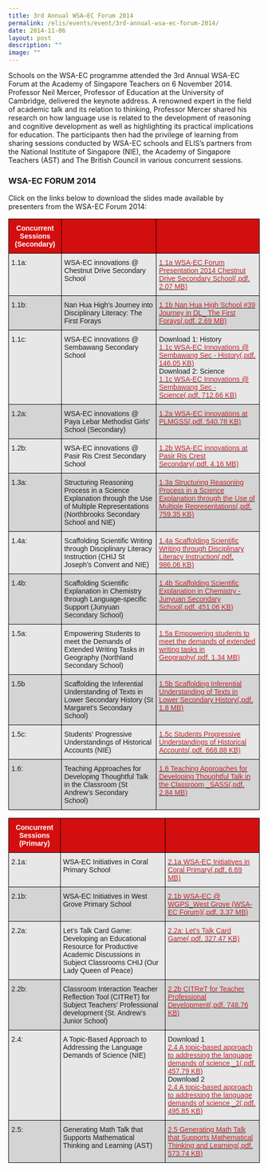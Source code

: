 ```yaml
---
title: 3rd Annual WSA—EC Forum 2014
permalink: /elis/events/event/3rd-annual-wsa-ec-forum-2014/
date: 2014-11-06
layout: post
description: ""
image: ""
---
```


Schools on the WSA-EC programme attended the 3rd Annual WSA-EC Forum at the Academy of Singapore Teachers on 6 November 2014. Professor Neil Mercer, Professor of Education at the University of Cambridge, delivered the keynote address. A renowned expert in the field of academic talk and its relation to thinking, Professor Mercer shared his research on how language use is related to the development of reasoning and cognitive development as well as highlighting its practical implications for education. The participants then had the privilege of learning from sharing sessions conducted by WSA-EC schools and ELIS’s partners from the National Institute of Singapore (NIE), the Academy of Singapore Teachers (AST) and The British Council in various concurrent sessions.

### WSA-EC FORUM 2014

Click on the links below to download the slides made available by presenters from the WSA-EC Forum 2014:

<style type="text/css">
.tg  {border-collapse:collapse;border-spacing:0;}
.tg td{border-color:black;border-style:solid;border-width:1px;font-family:Arial, sans-serif;font-size:14px;
  overflow:hidden;padding:10px 5px;word-break:normal;}
.tg th{border-color:black;border-style:solid;border-width:1px;font-family:Arial, sans-serif;font-size:14px;
  font-weight:normal;overflow:hidden;padding:10px 5px;word-break:normal;}
.tg .tg-dewj{background-color:#E7E7E7;color:#CA2126;text-align:left;text-decoration:underline;vertical-align:top}
.tg .tg-ag2m{background-color:#E7E7E7;text-align:left;vertical-align:top}
.tg .tg-vjg6{background-color:#d30e0e;color:#FFF;font-weight:bold;text-align:center;vertical-align:middle}
.tg .tg-rfng{background-color:#D4D4D4;text-align:left;vertical-align:top}
.tg .tg-rhd3{background-color:#D4D4D4;color:#CA2126;text-align:left;text-decoration:underline;vertical-align:top}
</style>
<table class="tg">
<thead>
  <tr>
    <th class="tg-vjg6"><span style="font-weight:600;color:#FFF">Concurrent Sessions (Secondary)</span></th>
    <th class="tg-vjg6"></th>
    <th class="tg-vjg6"></th>
  </tr>
</thead>
<tbody>
  <tr>
    <td class="tg-ag2m">1.1a:</td>
    <td class="tg-ag2m">WSA-EC innovations @ Chestnut Drive Secondary School</td>
    <td class="tg-dewj"><a href="/files/1-1a-wsa-ec-forum-presentation-2014-chestnut-drive-secondary-school.pdf"><span style="color:#CA2126;background-color:transparent">1.1a WSA-EC Forum Presentation 2014 Chestnut Drive Secondary School(.pdf, 2.07 MB)</span></a></td>
  </tr>
  <tr>
    <td class="tg-rfng">1.1b:</td>
    <td class="tg-rfng">Nan Hua High's Journey into Disciplinary Literacy: The First Forays</td>
    <td class="tg-rhd3"><a href="/files/1-1b-nan-hua-high-school's-journey-in-dl_-the-first-forays.pdf"><span style="color:#CA2126;background-color:transparent">1.1b Nan Hua High School #39 Journey in DL_ The First Forays(.pdf, 2.69 MB)</span></a></td>
  </tr>
  <tr>
    <td class="tg-ag2m">1.1c:</td>
    <td class="tg-ag2m">WSA-EC innovations @ Sembawang Secondary School</td>
    <td class="tg-ag2m">Download 1: History<br><a href="/files/1-1c-wsa-ec-innovations-@-sembawang-sec---history.pdf"><span style="color:#CA2126;background-color:transparent">1.1c WSA-EC Innovations @ Sembawang Sec - History(.pdf, 146.05 KB)</span></a><br>Download 2: Science<br><a href="/files/1-1c-wsa-ec-innovations-@-sembawang-sec---science.pdf"><span style="color:#CA2126;background-color:transparent">1.1c WSA-EC Innovations @ Sembawang Sec - Science(.pdf, 712.66 KB)</span></a><br> </td>
  </tr>
  <tr>
    <td class="tg-rfng">1.2a:</td>
    <td class="tg-rfng">WSA-EC innovations @ Paya Lebar Methodist Girls' School (Secondary)</td>
    <td class="tg-rhd3"><a href="/files/1-2a-wsa-ec-innovations-at-plmgss.pdf"><span style="color:#CA2126;background-color:transparent">1.2a WSA-EC innovations at PLMGSS(.pdf, 540.78 KB)</span></a></td>
  </tr>
  <tr>
    <td class="tg-ag2m">1.2b: </td>
    <td class="tg-ag2m">WSA-EC innovations @ Pasir Ris Crest Secondary School</td>
    <td class="tg-dewj"><a href="/files/1-2b-wsa-ec-innovations-at-pasir-ris-crest-secondary.pdf"><span style="color:#CA2126;background-color:transparent">1.2b WSA-EC innovations at Pasir Ris Crest Secondary(.pdf, 4.16 MB)</span></a></td>
  </tr>
  <tr>
    <td class="tg-rfng">1.3a:</td>
    <td class="tg-rfng">Structuring Reasoning Process in a Science Explanation through the Use of Multiple Representations (Northbrooks Secondary School and NIE)</td>
    <td class="tg-rhd3"><a href="/files/1-3a-reasoning-process-in-a-science-explanation-through-the-use-of-multiple-representations.pdf"><span style="color:#CA2126;background-color:transparent">1.3a Structuring Reasoning Process in a Science Explanation through the Use of Multiple Representations(.pdf, 759.35 KB)</span></a></td>
  </tr>
  <tr>
    <td class="tg-ag2m">1.4a:</td>
    <td class="tg-ag2m">Scaffolding Scientific Writing through Disciplinary Literacy Instruction (CHIJ St Joseph’s Convent and NIE)</td>
    <td class="tg-dewj"><a href="/files/1-4a-scaffolding-scientific-writing-through-disciplinary-literacy-instruction.pdf"><span style="color:#CA2126;background-color:transparent">1.4a Scaffolding Scientific Writing through Disciplinary Literacy Instruction(.pdf, 986.06 KB)</span></a></td>
  </tr>
  <tr>
    <td class="tg-rfng">1.4b:</td>
    <td class="tg-rfng">Scaffolding Scientific Explanation in Chemistry through Language-specific Support (Junyuan Secondary School)</td>
    <td class="tg-rhd3"><a href="/files/1-4b-scaffolding-scientific-explanation-in-chemistry---junyuan-secondary-school.pdf"><span style="color:#CA2126;background-color:transparent">1.4b Scaffolding Scientific Explanation in Chemistry - Junyuan Secondary School(.pdf, 451.06 KB)</span></a></td>
  </tr>
  <tr>
    <td class="tg-ag2m">1.5a:</td>
    <td class="tg-ag2m">Empowering Students to meet the Demands of Extended Writing Tasks in Geography (Northland Secondary School)</td>
    <td class="tg-dewj"><a href="/files/1-5a-empowering-students-to-meet-the-demands-of-extended-writing-tasks-in-geography.pdf"><span style="color:#CA2126;background-color:transparent">1.5a Empowering students to meet the demands of extended writing tasks in Geography(.pdf, 1.34 MB)</span></a></td>
  </tr>
  <tr>
    <td class="tg-rfng">1.5b</td>
    <td class="tg-rfng">Scaffolding the Inferential Understanding of Texts in Lower Secondary History (St Margaret’s Secondary School)</td>
    <td class="tg-rhd3"><a href="/files/1-5b-scaffolding-inferential-understanding-of-texts-in-lower-secondary-history.pdf"><span style="color:#CA2126;background-color:transparent">1.5b Scaffolding Inferential Understanding of Texts in Lower Secondary History(.pdf, 1.8 MB)</span></a></td>
  </tr>
  <tr>
    <td class="tg-ag2m">1.5c:</td>
    <td class="tg-ag2m">Students' Progressive Understandings of Historical Accounts (NIE)</td>
    <td class="tg-dewj"><a href="/files/1-5c-students'-progressive-understandings-of-historical-accounts.pdf"><span style="color:#CA2126;background-color:transparent">1.5c Students Progressive Understandings of Historical Accounts(.pdf, 668.88 KB)</span></a></td>
  </tr>
  <tr>
    <td class="tg-rfng">1.6:</td>
    <td class="tg-rfng">Teaching Approaches for Developing Thoughtful Talk in the Classroom (St Andrew’s Secondary School)</td>
    <td class="tg-rhd3"><a href="/files/1-6-teaching-approaches-for-developing-thoughtful-talk-in-the-classroom-_sass.pdf"><span style="color:#CA2126;background-color:transparent">1.6 Teaching Approaches for Developing Thoughtful Talk in the Classroom _SASS(.pdf, 2.84 MB)</span></a></td>
  </tr>
</tbody>
</table>

<style type="text/css">
.tg  {border-collapse:collapse;border-spacing:0;}
.tg td{border-color:black;border-style:solid;border-width:1px;font-family:Arial, sans-serif;font-size:14px;
  overflow:hidden;padding:10px 5px;word-break:normal;}
.tg th{border-color:black;border-style:solid;border-width:1px;font-family:Arial, sans-serif;font-size:14px;
  font-weight:normal;overflow:hidden;padding:10px 5px;word-break:normal;}
.tg .tg-dewj{background-color:#E7E7E7;color:#CA2126;text-align:left;text-decoration:underline;vertical-align:top}
.tg .tg-ag2m{background-color:#E7E7E7;text-align:left;vertical-align:top}
.tg .tg-vjg6{background-color:#d30e0e;color:#FFF;font-weight:bold;text-align:center;vertical-align:middle}
.tg .tg-rfng{background-color:#D4D4D4;text-align:left;vertical-align:top}
.tg .tg-rhd3{background-color:#D4D4D4;color:#CA2126;text-align:left;text-decoration:underline;vertical-align:top}
</style>
<table class="tg">
<thead>
  <tr>
    <th class="tg-vjg6"><span style="font-weight:600;color:#FFF">Concurrent Sessions (Primary)</span></th>
    <th class="tg-vjg6"></th>
    <th class="tg-vjg6"></th>
  </tr>
</thead>
<tbody>
  <tr>
    <td class="tg-ag2m">2.1a:</td>
    <td class="tg-ag2m">WSA-EC Initiatives in Coral Primary School</td>
    <td class="tg-dewj"><a href="https://academyofsingaporeteachers.moe.edu.sg/docs/librariesprovider2/events-news/wsa_ec-forum-2014/2-1a-wsa-ec-initiatives-in-coral-primary.pdf?sfvrsn=42217621_2"><span style="color:#CA2126;background-color:transparent">2.1a WSA-EC Initiatives in Coral Primary(.pdf, 6.69 MB)</span></a></td>
  </tr>
  <tr>
    <td class="tg-rfng">2.1b:</td>
    <td class="tg-rfng">WSA-EC Initiatives in West Grove Primary School</td>
    <td class="tg-rhd3"><a href="/files/2-1b-wsa-ec-@-wgps_west-grove-(wsa-ec-forum).pdf"><span style="color:#CA2126;background-color:transparent">2.1b WSA-EC @ WGPS_West Grove (WSA-EC Forum)(.pdf, 3.37 MB)</span></a></td>
  </tr>
  <tr>
    <td class="tg-ag2m">2.2a: </td>
    <td class="tg-ag2m">Let’s Talk Card Game: Developing an Educational Resource for Productive Academic Discussions in Subject Classrooms CHIJ (Our Lady Queen of Peace)</td>
    <td class="tg-dewj"><a href="/files/2-2a-let's-talk-card-game.pdf"><span style="color:#CA2126;background-color:transparent">2.2a: Let's Talk Card Game(.pdf, 327.47 KB)</span></a></td>
  </tr>
  <tr>
    <td class="tg-rfng">2.2b: </td>
    <td class="tg-rfng">Classroom Interaction Teacher Reflection Tool (CITReT) for Subject Teachers’ Professional development (St. Andrew’s Junior School)</td>
    <td class="tg-rhd3"><a href="/files/2-2b-citret-for-teacher-professional-development.pdf"><span style="color:#CA2126;background-color:transparent">2.2b CITReT for Teacher Professional Development(.pdf, 748.76 KB)</span></a></td>
  </tr>
  <tr>
    <td class="tg-ag2m">2.4:</td>
    <td class="tg-ag2m">A Topic-Based Approach to Addressing the Language Demands of Science (NIE)</td>
    <td class="tg-ag2m">Download 1<br><a href="/files/2-4-a-topic-based-approach-to-addressing-the-language-demands-of-science-_1.pdf"><span style="color:#CA2126;background-color:transparent">2.4 A topic-based approach to addressing the language demands of science _1(.pdf, 457.79 KB)</span></a><br>Download 2<br><a href="/files/2-4-a-topic-based-approach-to-addressing-the-language-demands-of-science-_2.pdf"><span style="color:#CA2126;background-color:transparent">2.4 A topic-based approach to addressing the language demands of science _2(.pdf, 495.85 KB)</span></a></td>
  </tr>
  <tr>
    <td class="tg-rfng">2.5:</td>
    <td class="tg-rfng">Generating Math Talk that Supports Mathematical Thinking and Learning (AST)</td>
    <td class="tg-rhd3"><a href="/files/2-5-generating-math-talk-that-supports-mathematical-thinking-and-learning.pdf"><span style="color:#CA2126;background-color:transparent">2.5 Generating Math Talk that Supports Mathematical Thinking and Learning(.pdf, 573.74 KB)</span></a></td>
  </tr>
</tbody>
</table>




